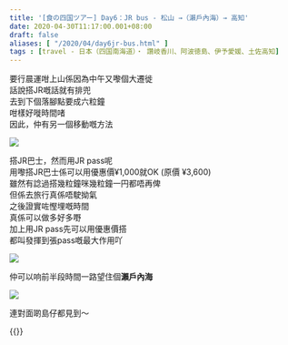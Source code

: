 ```yaml
---
title: '[食の四国ツアー] Day6：JR bus - 松山 →（瀨戶內海）→ 高知'
date: 2020-04-30T11:17:00.001+08:00
draft: false
aliases: [ "/2020/04/day6jr-bus.html" ]
tags : [travel - 日本（四国南海道）・ 讚岐香川、阿波徳島、伊予愛媛、土佐高知]
---
```


要行晨運咁上山係因為中午又嚟個大遷徙  
話說搭JR嘅話就有排兜  
去到下個落腳點要成六粒鐘  
咁樣好嘥時間啫  
因此，仲有另一個移動嘅方法  

![](/images/shikoku6e.jpg)

搭JR巴士，然而用JR pass呢  
用嚟搭JR巴士係可以用優惠價¥1,000就OK (原價 ¥3,600)  
雖然有諗過搭幾粒鐘咪幾粒鐘一円都唔再俾  
但係去旅行真係唔駛拗氣  
之後證實咗慳埋嘅時間  
真係可以做多好多嘢  
加上用JR pass先可以用優惠價搭  
都叫發揮到張pass嘅最大作用吖  

![](/images/shikoku6e1.jpg)

仲可以响前半段時間一路望住個**瀨戶內海**  

![](/images/shikoku6e2.jpg)

連對面啲島仔都見到～  
  
  
{{<shikoku>}}

